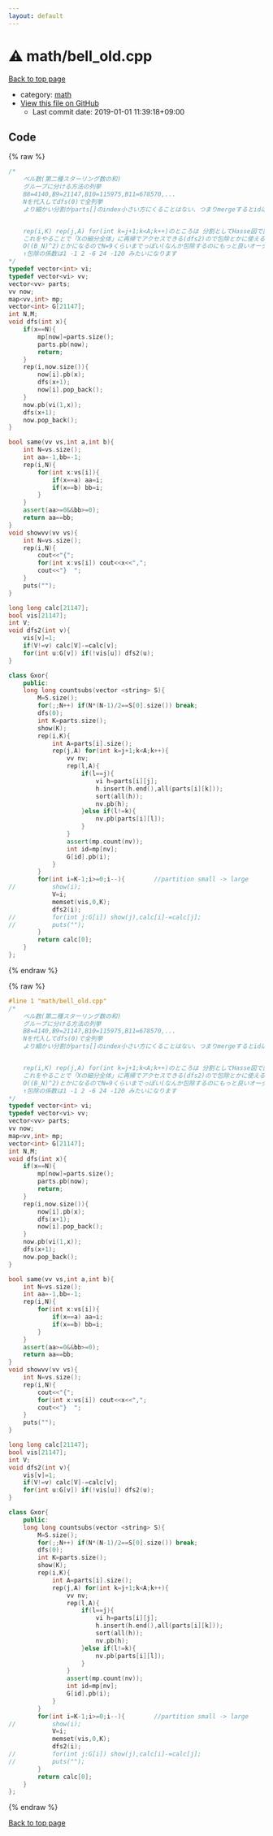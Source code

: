 ```yaml
---
layout: default
---
```


<!-- mathjax config similar to math.stackexchange -->
<script type="text/javascript" async
  src="https://cdnjs.cloudflare.com/ajax/libs/mathjax/2.7.5/MathJax.js?config=TeX-MML-AM_CHTML">
</script>
<script type="text/x-mathjax-config">
  MathJax.Hub.Config({
    TeX: { equationNumbers: { autoNumber: "AMS" }},
    tex2jax: {
      inlineMath: [ ['$','$'] ],
      processEscapes: true
    },
    "HTML-CSS": { matchFontHeight: false },
    displayAlign: "left",
    displayIndent: "2em"
  });
</script>

<script type="text/javascript" src="https://cdnjs.cloudflare.com/ajax/libs/jquery/3.4.1/jquery.min.js"></script>
<script src="https://cdn.jsdelivr.net/npm/jquery-balloon-js@1.1.2/jquery.balloon.min.js" integrity="sha256-ZEYs9VrgAeNuPvs15E39OsyOJaIkXEEt10fzxJ20+2I=" crossorigin="anonymous"></script>
<script type="text/javascript" src="../../assets/js/copy-button.js"></script>
<link rel="stylesheet" href="../../assets/css/copy-button.css" />


# :warning: math/bell_old.cpp

<a href="../../index.html">Back to top page</a>

* category: <a href="../../index.html#7e676e9e663beb40fd133f5ee24487c2">math</a>
* <a href="{{ site.github.repository_url }}/blob/master/math/bell_old.cpp">View this file on GitHub</a>
    - Last commit date: 2019-01-01 11:39:18+09:00




## Code

<a id="unbundled"></a>
{% raw %}
```cpp
/*
	ベル数(第二種スターリング数の和)
	グループに分ける方法の列挙
	B8=4140,B9=21147,B10=115975,B11=678570,...
	Nを代入してdfs(0)で全列挙
	より細かい分割がparts[]のindex小さい方にくることはない、つまりmergeするとidは減る (本当?)


	rep(i,K) rep(j,A) for(int k=j+1;k<A;k++)のところは 分割としてHasse図で直上のやつを全部探してる
	これをやることで「Xの細分全体」に再帰でアクセスできる(dfs2)ので包除とかに使える
	O((B_N)^2)とかになるのでN=9くらいまでっぽい(なんか包除するのにもっと良いオーダーのものがあるだろうか)
	↑包除の係数は1 -1 2 -6 24 -120 みたいになります
*/
typedef vector<int> vi;
typedef vector<vi> vv;
vector<vv> parts;
vv now;
map<vv,int> mp;
vector<int> G[21147];
int N,M;
void dfs(int x){
	if(x==N){
		mp[now]=parts.size();
		parts.pb(now);
		return;
	}
	rep(i,now.size()){
		now[i].pb(x);
		dfs(x+1);
		now[i].pop_back();
	}
	now.pb(vi(1,x));
	dfs(x+1);
	now.pop_back();
}

bool same(vv vs,int a,int b){
	int N=vs.size();
	int aa=-1,bb=-1;
	rep(i,N){
		for(int x:vs[i]){
			if(x==a) aa=i;
			if(x==b) bb=i;
		}
	}
	assert(aa>=0&&bb>=0);
	return aa==bb;
}
void showvv(vv vs){
	int N=vs.size();
	rep(i,N){
		cout<<"{";
		for(int x:vs[i]) cout<<x<<",";
		cout<<"}  ";
	}
	puts("");
}

long long calc[21147];
bool vis[21147];
int V;
void dfs2(int v){
	vis[v]=1;
	if(V!=v) calc[V]-=calc[v];
	for(int u:G[v]) if(!vis[u]) dfs2(u);
}

class Gxor{
	public:
	long long countsubs(vector <string> S){
		M=S.size();
		for(;;N++) if(N*(N-1)/2==S[0].size()) break;
		dfs(0);
		int K=parts.size();
		show(K);
		rep(i,K){
			int A=parts[i].size();
			rep(j,A) for(int k=j+1;k<A;k++){
				vv nv;
				rep(l,A){
					if(l==j){
						vi h=parts[i][j];
						h.insert(h.end(),all(parts[i][k]));
						sort(all(h));
						nv.pb(h);
					}else if(l!=k){
						nv.pb(parts[i][l]);
					}
				}
				assert(mp.count(nv));
				int id=mp[nv];
				G[id].pb(i);
			}
		}
		for(int i=K-1;i>=0;i--){		//partition small -> large
//			show(i);
			V=i;
			memset(vis,0,K);
			dfs2(i);
//			for(int j:G[i]) show(j),calc[i]-=calc[j];
//			puts("");
		}
		return calc[0];
	}
};

```
{% endraw %}

<a id="bundled"></a>
{% raw %}
```cpp
#line 1 "math/bell_old.cpp"
/*
	ベル数(第二種スターリング数の和)
	グループに分ける方法の列挙
	B8=4140,B9=21147,B10=115975,B11=678570,...
	Nを代入してdfs(0)で全列挙
	より細かい分割がparts[]のindex小さい方にくることはない、つまりmergeするとidは減る (本当?)


	rep(i,K) rep(j,A) for(int k=j+1;k<A;k++)のところは 分割としてHasse図で直上のやつを全部探してる
	これをやることで「Xの細分全体」に再帰でアクセスできる(dfs2)ので包除とかに使える
	O((B_N)^2)とかになるのでN=9くらいまでっぽい(なんか包除するのにもっと良いオーダーのものがあるだろうか)
	↑包除の係数は1 -1 2 -6 24 -120 みたいになります
*/
typedef vector<int> vi;
typedef vector<vi> vv;
vector<vv> parts;
vv now;
map<vv,int> mp;
vector<int> G[21147];
int N,M;
void dfs(int x){
	if(x==N){
		mp[now]=parts.size();
		parts.pb(now);
		return;
	}
	rep(i,now.size()){
		now[i].pb(x);
		dfs(x+1);
		now[i].pop_back();
	}
	now.pb(vi(1,x));
	dfs(x+1);
	now.pop_back();
}

bool same(vv vs,int a,int b){
	int N=vs.size();
	int aa=-1,bb=-1;
	rep(i,N){
		for(int x:vs[i]){
			if(x==a) aa=i;
			if(x==b) bb=i;
		}
	}
	assert(aa>=0&&bb>=0);
	return aa==bb;
}
void showvv(vv vs){
	int N=vs.size();
	rep(i,N){
		cout<<"{";
		for(int x:vs[i]) cout<<x<<",";
		cout<<"}  ";
	}
	puts("");
}

long long calc[21147];
bool vis[21147];
int V;
void dfs2(int v){
	vis[v]=1;
	if(V!=v) calc[V]-=calc[v];
	for(int u:G[v]) if(!vis[u]) dfs2(u);
}

class Gxor{
	public:
	long long countsubs(vector <string> S){
		M=S.size();
		for(;;N++) if(N*(N-1)/2==S[0].size()) break;
		dfs(0);
		int K=parts.size();
		show(K);
		rep(i,K){
			int A=parts[i].size();
			rep(j,A) for(int k=j+1;k<A;k++){
				vv nv;
				rep(l,A){
					if(l==j){
						vi h=parts[i][j];
						h.insert(h.end(),all(parts[i][k]));
						sort(all(h));
						nv.pb(h);
					}else if(l!=k){
						nv.pb(parts[i][l]);
					}
				}
				assert(mp.count(nv));
				int id=mp[nv];
				G[id].pb(i);
			}
		}
		for(int i=K-1;i>=0;i--){		//partition small -> large
//			show(i);
			V=i;
			memset(vis,0,K);
			dfs2(i);
//			for(int j:G[i]) show(j),calc[i]-=calc[j];
//			puts("");
		}
		return calc[0];
	}
};

```
{% endraw %}

<a href="../../index.html">Back to top page</a>

